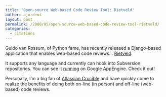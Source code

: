 ```yaml
---
title: 'Open-source Web-based Code Review Tool: Rietveld'
author: ajordens
layout: post
permalink: /2008/05/open-source-web-based-code-review-tool-rietveld/
categories:
  - citations
---
```

Guido van Rossum, of Python fame, has recently released a Django-based application that enables web-based code reviews&#8230; [Rietveld][1].

It supports any language and currently can hook into Subversion repositories. You can see it [running][2] on Google AppEngine. Check it out!

Personally, I&#8217;m a big fan of [Atlassian Crucible][3] and have quickly come to realize the benefits of doing both on-line (in person) and off-line (web-based) code reviews.

 [1]: http://googleappengine.blogspot.com/2008/05/open-source-app-rietveld-code-review.html
 [2]: http://codereview.appspot.com/
 [3]: http://www.atlassian.com/software/crucible/